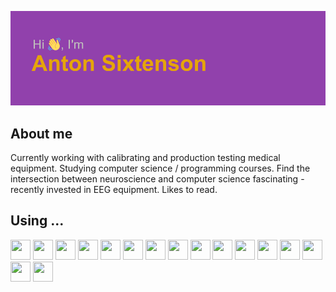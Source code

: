 ![Hi, I'm Anton Sixtenson!](index.png)



## About me

Currently working with calibrating and production testing medical equipment. 
Studying computer science / programming courses.
Find the intersection between neuroscience and computer science fascinating - recently invested in EEG equipment.
Likes to read.

## Using ...

 <img src="https://cdn.jsdelivr.net/gh/devicons/devicon/icons/c/c-original.svg" width="32" height="32" /> <img src="https://cdn.jsdelivr.net/gh/devicons/devicon/icons/bash/bash-plain.svg" width="32" height="32" />
   <img src="https://cdn.jsdelivr.net/gh/devicons/devicon/icons/python/python-original.svg" width="32" height="32" />
    <img src="https://cdn.jsdelivr.net/gh/devicons/devicon/icons/java/java-original.svg" width="32" height="32" />
     <img src="https://cdn.jsdelivr.net/gh/devicons/devicon/icons/linux/linux-original.svg" width="32" height="32" />
      <img src="https://cdn.jsdelivr.net/gh/devicons/devicon/icons/html5/html5-original.svg" width="32" height="32" />
       <img src="https://cdn.jsdelivr.net/gh/devicons/devicon/icons/css3/css3-original.svg" width="32" height="32" />
        <img src="https://cdn.jsdelivr.net/gh/devicons/devicon/icons/arduino/arduino-original.svg" width="32" height="32" /> 
        <img src="https://cdn.jsdelivr.net/gh/devicons/devicon/icons/django/django-plain.svg" width="32" height="32" />
         <img src="https://cdn.jsdelivr.net/gh/devicons/devicon/icons/godot/godot-original.svg" width="32" height="32" />
          <img src="https://cdn.jsdelivr.net/gh/devicons/devicon/icons/jupyter/jupyter-original.svg" width="32" height="32" />
           <img src="https://cdn.jsdelivr.net/gh/devicons/devicon/icons/latex/latex-original.svg" width="32" height="32" /> 
           <img src="https://cdn.jsdelivr.net/gh/devicons/devicon/icons/nginx/nginx-original.svg" width="32" height="32" />
            <img src="https://cdn.jsdelivr.net/gh/devicons/devicon/icons/postgresql/postgresql-original.svg" width="32" height="32" />
             <img src="https://cdn.jsdelivr.net/gh/devicons/devicon/icons/raspberrypi/raspberrypi-original.svg" width="32" height="32" />
              <img src="https://cdn.jsdelivr.net/gh/devicons/devicon/icons/sqlite/sqlite-original.svg" width="32" height="32" />
